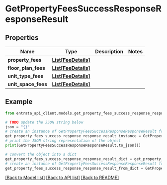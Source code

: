 # GetPropertyFeesSuccessResponseResponseResult


## Properties

Name | Type | Description | Notes
------------ | ------------- | ------------- | -------------
**property_fees** | [**List[FeeDetails]**](FeeDetails.md) |  | 
**floor_plan_fees** | [**List[FeeDetails]**](FeeDetails.md) |  | 
**unit_type_fees** | [**List[FeeDetails]**](FeeDetails.md) |  | 
**unit_space_fees** | [**List[FeeDetails]**](FeeDetails.md) |  | 

## Example

```python
from entrata_api_client.models.get_property_fees_success_response_response_result import GetPropertyFeesSuccessResponseResponseResult

# TODO update the JSON string below
json = "{}"
# create an instance of GetPropertyFeesSuccessResponseResponseResult from a JSON string
get_property_fees_success_response_response_result_instance = GetPropertyFeesSuccessResponseResponseResult.from_json(json)
# print the JSON string representation of the object
print(GetPropertyFeesSuccessResponseResponseResult.to_json())

# convert the object into a dict
get_property_fees_success_response_response_result_dict = get_property_fees_success_response_response_result_instance.to_dict()
# create an instance of GetPropertyFeesSuccessResponseResponseResult from a dict
get_property_fees_success_response_response_result_from_dict = GetPropertyFeesSuccessResponseResponseResult.from_dict(get_property_fees_success_response_response_result_dict)
```
[[Back to Model list]](../README.md#documentation-for-models) [[Back to API list]](../README.md#documentation-for-api-endpoints) [[Back to README]](../README.md)


